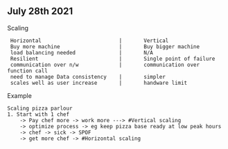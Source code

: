 ## July 28th 2021

Scaling

     Horizontal                         |       Vertical
     Buy more machine                   |       Buy bigger machine
     load balancing needed              |       N/A
     Resilient                          |       Single point of failure
     communication over n/w             |       communication over function call
     need to manage Data consistency    |       simpler
     scales well as user increase       |       handware limit   

Example 
    
    Scaling pizza parlour
    1. Start with 1 chef 
        -> Pay chef more -> work more ---> #Vertical scaling
        -> optimize process -> eg keep pizza base ready at low peak hours
        -> chef -> sick -> SPOF
        -> get more chef -> #Horizontal scaling

